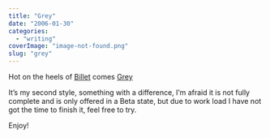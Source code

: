 ```yaml
---
title: "Grey"
date: "2006-01-30"
categories: 
  - "writing"
coverImage: "image-not-found.png"
slug: "grey"
---
```


Hot on the heels of [Billet](http://www.shibbyonline.co.uk/2006/01/11/its-a-billet/) comes [Grey](http://www.shibbyonline.co.uk/media/wp/)

It’s my second style, something with a difference, I’m afraid it is not fully complete and is only offered in a Beta state, but due to work load I have not got the time to finish it, feel free to try.

Enjoy!
